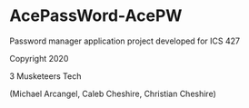 # AcePassWord-AcePW
Password manager application project developed for ICS 427

Copyright 2020

3 Musketeers Tech 

(Michael Arcangel, Caleb Cheshire, Christian Cheshire)
